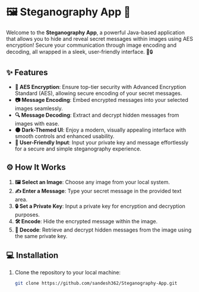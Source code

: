 # **🖼️ Steganography App 🔐**

Welcome to the **Steganography App**, a powerful Java-based application that allows you to hide and reveal secret messages within images using AES encryption! Secure your communication through image encoding and decoding, all wrapped in a sleek, user-friendly interface. 🎨🔒

## **✨ Features**

- **🔑 AES Encryption**: Ensure top-tier security with Advanced Encryption Standard (AES), allowing secure encoding of your secret messages.
- **📷 Message Encoding**: Embed encrypted messages into your selected images seamlessly.
- **🔍 Message Decoding**: Extract and decrypt hidden messages from images with ease.
- **🌑 Dark-Themed UI**: Enjoy a modern, visually appealing interface with smooth controls and enhanced usability.
- **💬 User-Friendly Input**: Input your private key and message effortlessly for a secure and simple steganography experience.

## **⚙️ How It Works**

1. **🖼️ Select an Image**: Choose any image from your local system.
2. **✍️ Enter a Message**: Type your secret message in the provided text area.
3. **🔒 Set a Private Key**: Input a private key for encryption and decryption purposes.
4. **🛠️ Encode**: Hide the encrypted message within the image.
5. **🧩 Decode**: Retrieve and decrypt hidden messages from the image using the same private key.

## **💻 Installation**

1. Clone the repository to your local machine:
   ```bash
   git clone https://github.com/sandesh362/Steganography-App.git
